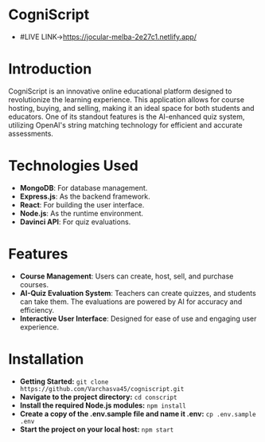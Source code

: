 # CogniScript
- #LIVE LINK->https://jocular-melba-2e27c1.netlify.app/


# Introduction
CogniScript is an innovative online educational platform designed to revolutionize the learning experience. This application allows for course hosting, buying, and selling, making it an ideal space for both students and educators. One of its standout features is the AI-enhanced quiz system, utilizing OpenAI's string matching technology for efficient and accurate assessments.


# Technologies Used
- **MongoDB**: For database management.
- **Express.js**: As the backend framework.
- **React**: For building the user interface.
- **Node.js**: As the runtime environment.
- **Davinci API**: For quiz evaluations.


# Features
- **Course Management**: Users can create, host, sell, and purchase courses.
- **AI-Quiz Evaluation System**: Teachers can create quizzes, and students can take them. The evaluations are powered by AI for accuracy and efficiency.
- **Interactive User Interface**: Designed for ease of use and engaging user experience.


# Installation
- **Getting Started:**  `git clone https://github.com/Varchasva45/cogniscript.git`
- **Navigate to the project directory:** `cd conscript`
- **Install the required Node.js modules:** `npm install`
- **Create a copy of the .env.sample file and name it .env:** `cp .env.sample .env`
- **Start the project on your local host:** `npm start`



